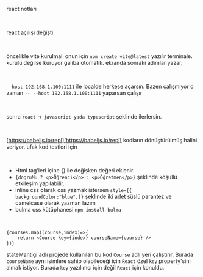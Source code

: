 react notları

<br>

react açılışı değişti

<br>

öncelikle vite kurulmalı onun için `npm create vite@latest` yazılır terminale. kurulu değilse kuruyor galiba otomatik. ekranda sonraki adımlar yazar.

<br>

`--host 192.168.1.100:1111` ile localde herkese açarsın. Bazen çalışmıyor o zaman `-- --host 192.168.1.100:1111` yaparsan çalışır

<br>

sonra `react` -> `javascript yada typescript` şeklinde ilerlersin.

<br>

[https://babeljs.io/repl](https://babeljs.io/repl) kodların dönüştürülmüş halini veriyor. ufak kod testleri için

<br>

* Html tag'leri içine {} ile değişken değeri eklenir.
* `{dogruMu ? <p>Öğrenci</p> : <p>Öğretmen</p>}` şeklinde koşullu etkileşim yapılabilir.
* inline css olarak css yazmak istersen `style={{ backgroundColor:"blue",}}` şeklinde iki adet süslü parantez ve camelcase olarak yazman lazım
* bulma css kütüphanesi `npm install bulma`





<br>


```
{courses.map((course,index)=>{
    return <Course key={index} courseName={course} />
})}
```
stateMantigi adlı projede kullanılan bu kod `Course` adlı yeri çalıştırır. Burada `courseName` aynı isimlere sahip olabileceği için `React` özel `key` property'sini almak istiyor. Burada `key` yazılımcı için değil `React` için konuldu.
































